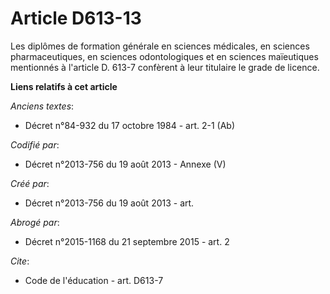 # Article D613-13

Les diplômes de formation générale en sciences médicales, en sciences pharmaceutiques, en sciences odontologiques et en
sciences maïeutiques mentionnés à l'article D. 613-7 confèrent à leur titulaire le grade de licence.

**Liens relatifs à cet article**

_Anciens textes_:

  - Décret n°84-932 du 17 octobre 1984 - art. 2-1 (Ab)

_Codifié par_:

  - Décret n°2013-756 du 19 août 2013 -  Annexe (V)

_Créé par_:

  - Décret n°2013-756 du 19 août 2013 - art.

_Abrogé par_:

  - Décret n°2015-1168 du 21 septembre 2015 - art. 2

_Cite_:

  - Code de l'éducation - art. D613-7
